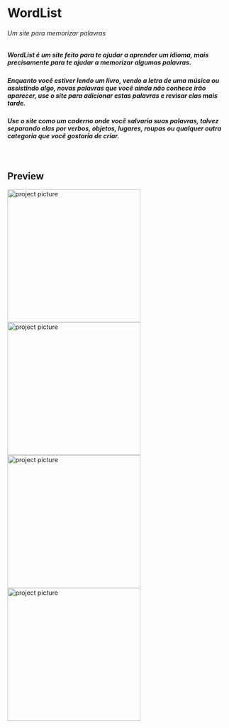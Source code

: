 # WordList
###### Um site para memorizar palavras


##### WordList é um site feito para te ajudar a aprender um idioma, mais precisamente para te ajudar a memorizar algumas palavras.

##### Enquanto você estiver lendo um livro, vendo a letra de uma música ou assistindo algo, novas palavras que você ainda não conhece irão aparecer, use o site para adicionar estas palavras e revisar elas mais tarde.

##### Use o site como um caderno onde você salvaria suas palavras, talvez separando elas por verbos, objetos, lugares, roupas ou qualquer outra categoria que você gostaria de criar.

<br/>

## Preview

<div display="flex" >

  <img src="https://user-images.githubusercontent.com/88716893/210240536-54a40d21-0739-4293-8f33-c43ea9d29d1f.jpg" alt="project picture" width="300px" /> 
  <img src="https://user-images.githubusercontent.com/88716893/210240535-887d2452-5b76-4d83-b0a6-5190bd4ebb70.jpg" alt="project picture" width="300px" />
  <img src="https://user-images.githubusercontent.com/88716893/210287488-bc6c968c-116d-4b1e-ba5f-cff07e5a4f1a.jpg" alt="project picture" width="300px" />
  <img src="https://user-images.githubusercontent.com/88716893/212788129-a467d4cf-aea5-4cf7-bda0-fcd8623c8fa2.jpg" alt="project picture" width="300px" />
  

</div>
